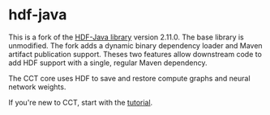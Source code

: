 # hdf-java

This is a fork of the [HDF-Java library](https://www.hdfgroup.org/products/java/) version 2.11.0.
The base library is unmodified. The fork adds a dynamic binary dependency loader and Maven artifact
publication support. Theses two features allow downstream code to add HDF support with a single,
regular Maven dependency.

The CCT core uses HDF to save and restore compute graphs and neural network weights.

If you're new to CCT, start with the [tutorial](https://github.com/hpe-cct/cct-tutorial).
